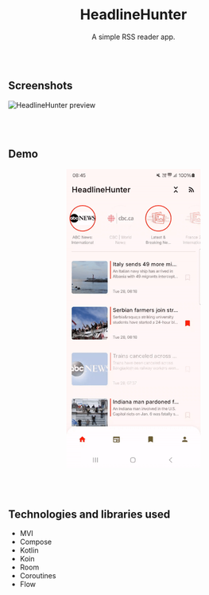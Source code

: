 <h1 align="center">HeadlineHunter</h1>

<p align="center">A simple RSS reader app.</p>

<br><br/>
## Screenshots
<img src="preview.png" alt="HeadlineHunter preview" />

<br><br/>
## Demo
<p align="center">
<img height="600" src="demo.gif" alt="HeadlineHunter demo" />
</p>


<br><br/>
## Technologies and libraries used
- MVI
- Compose
- Kotlin
- Koin
- Room
- Coroutines
- Flow
